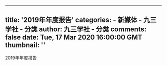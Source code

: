 
---
title: '2019年年度报告'
categories: 
    - 新媒体
    - 九三学社 - 分类
author: 九三学社 - 分类
comments: false
date: Tue, 17 Mar 2020 16:00:00 GMT
thumbnail: ''
---

<div>   
2019年年度报告  
</div>
            